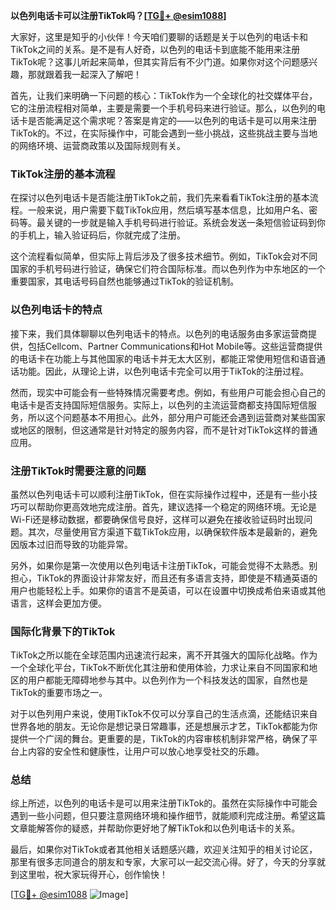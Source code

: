 **以色列电话卡可以注册TikTok吗？[[TG💪+ @esim1088](https://t.me/s/esim1088)]**

大家好，这里是知乎的小伙伴！今天咱们要聊的话题是关于以色列的电话卡和TikTok之间的关系。是不是有人好奇，以色列的电话卡到底能不能用来注册TikTok呢？这事儿听起来简单，但其实背后有不少门道。如果你对这个问题感兴趣，那就跟着我一起深入了解吧！

首先，让我们来明确一下问题的核心：TikTok作为一个全球化的社交媒体平台，它的注册流程相对简单，主要是需要一个手机号码来进行验证。那么，以色列的电话卡是否能满足这个需求呢？答案是肯定的——以色列的电话卡是可以用来注册TikTok的。不过，在实际操作中，可能会遇到一些小挑战，这些挑战主要与当地的网络环境、运营商政策以及国际规则有关。

### TikTok注册的基本流程

在探讨以色列电话卡是否能注册TikTok之前，我们先来看看TikTok注册的基本流程。一般来说，用户需要下载TikTok应用，然后填写基本信息，比如用户名、密码等。最关键的一步就是输入手机号码进行验证。系统会发送一条短信验证码到你的手机上，输入验证码后，你就完成了注册。

这个流程看似简单，但实际上背后涉及了很多技术细节。例如，TikTok会对不同国家的手机号码进行验证，确保它们符合国际标准。而以色列作为中东地区的一个重要国家，其电话号码自然也能够通过TikTok的验证机制。

### 以色列电话卡的特点

接下来，我们具体聊聊以色列电话卡的特点。以色列的电话服务由多家运营商提供，包括Cellcom、Partner Communications和Hot Mobile等。这些运营商提供的电话卡在功能上与其他国家的电话卡并无太大区别，都能正常使用短信和语音通话功能。因此，从理论上讲，以色列电话卡完全可以用于TikTok的注册过程。

然而，现实中可能会有一些特殊情况需要考虑。例如，有些用户可能会担心自己的电话卡是否支持国际短信服务。实际上，以色列的主流运营商都支持国际短信服务，所以这个问题基本不用担心。此外，部分用户可能还会遇到运营商对某些国家或地区的限制，但这通常是针对特定的服务内容，而不是针对TikTok这样的普通应用。

### 注册TikTok时需要注意的问题

虽然以色列电话卡可以顺利注册TikTok，但在实际操作过程中，还是有一些小技巧可以帮助你更高效地完成注册。首先，建议选择一个稳定的网络环境。无论是Wi-Fi还是移动数据，都要确保信号良好，这样可以避免在接收验证码时出现问题。其次，尽量使用官方渠道下载TikTok应用，以确保软件版本是最新的，避免因版本过旧而导致的功能异常。

另外，如果你是第一次使用以色列电话卡注册TikTok，可能会觉得不太熟悉。别担心，TikTok的界面设计非常友好，而且还有多语言支持，即使是不精通英语的用户也能轻松上手。如果你的语言不是英语，可以在设置中切换成希伯来语或其他语言，这样会更加方便。

### 国际化背景下的TikTok

TikTok之所以能在全球范围内迅速流行起来，离不开其强大的国际化战略。作为一个全球化平台，TikTok不断优化其注册和使用体验，力求让来自不同国家和地区的用户都能无障碍地参与其中。以色列作为一个科技发达的国家，自然也是TikTok的重要市场之一。

对于以色列用户来说，使用TikTok不仅可以分享自己的生活点滴，还能结识来自世界各地的朋友。无论你是想记录日常趣事，还是想展示才艺，TikTok都能为你提供一个广阔的舞台。更重要的是，TikTok的内容审核机制非常严格，确保了平台上内容的安全性和健康性，让用户可以放心地享受社交的乐趣。

### 总结

综上所述，以色列的电话卡是可以用来注册TikTok的。虽然在实际操作中可能会遇到一些小问题，但只要注意网络环境和操作细节，就能顺利完成注册。希望这篇文章能解答你的疑惑，并帮助你更好地了解TikTok和以色列电话卡的关系。

最后，如果你对TikTok或者其他相关话题感兴趣，欢迎关注知乎的相关讨论区，那里有很多志同道合的朋友和专家，大家可以一起交流心得。好了，今天的分享就到这里啦，祝大家玩得开心，创作愉快！

[[TG💪+ @esim1088](https://t.me/s/esim1088) ![Image](https://i.postimg.cc/4NQfJmqS/Snipaste-2025-05-13-00-14-12.png)]
